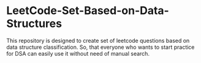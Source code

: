 # LeetCode-Set-Based-on-Data-Structures

This repository is designed to create set of leetcode questions based on data structure classification. So, that everyone who wants to start practice for DSA can easily use it without need of manual search.
